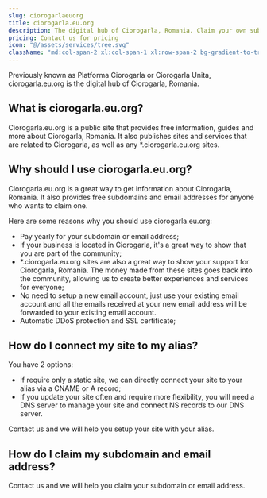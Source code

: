 ```yaml
---
slug: ciorogarlaeuorg
title: ciorogarla.eu.org
description: The digital hub of Ciorogarla, Romania. Claim your own subdomain or email address at ciorogarla.eu.org.
pricing: Contact us for pricing
icon: "@/assets/services/tree.svg"
className: "md:col-span-2 xl:col-span-1 xl:row-span-2 bg-gradient-to-tr from-green-300 to-green-600 text-black"
---
```


Previously known as Platforma Ciorogarla or Ciorogarla Unita, ciorogarla.eu.org is the digital hub of Ciorogarla, Romania.

## What is ciorogarla.eu.org?

Ciorogarla.eu.org is a public site that provides free information, guides and more about Ciorogarla, Romania. It also publishes sites and services that are related to Ciorogarla,
as well as any *.ciorogarla.eu.org sites.

## Why should I use ciorogarla.eu.org?

Ciorogarla.eu.org is a great way to get information about Ciorogarla, Romania. It also provides free subdomains and email addresses for anyone who wants to claim one.

Here are some reasons why you should use ciorogarla.eu.org:
* Pay yearly for your subdomain or email address;
* If your business is located in Ciorogarla, it's a great way to show that you are part of the community;
* *.ciorogarla.eu.org sites are also a great way to show your support for Ciorogarla, Romania. The money made from these sites goes back into the community,
allowing us to create better experiences and services for everyone;
* No need to setup a new email account, just use your existing email account and all the emails received at your new email address will be forwarded to your existing email account.
* Automatic DDoS protection and SSL certificate;

## How do I connect my site to my alias?

You have 2 options:
* If require only a static site, we can directly connect your site to your alias via a CNAME or A record;
* If you update your site often and require more flexibility, you will need a DNS server to manage your site and connect NS records to our DNS server.

Contact us and we will help you setup your site with your alias.

## How do I claim my subdomain and email address?

Contact us and we will help you claim your subdomain or email address.